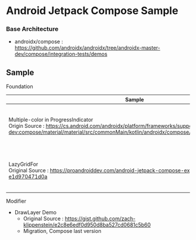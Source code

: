 # Android Jetpack Compose Sample

### Base Architecture

- androidx/compose : https://github.com/androidx/androidx/tree/androidx-master-dev/compose/integration-tests/demos

## Sample

Foundation

| Sample                                                       | Preview                                                      |
| ------------------------------------------------------------ | ------------------------------------------------------------ |
| Multiple-color in ProgressIndicator<br />Origin Source : https://cs.android.com/androidx/platform/frameworks/support/+/androidx-master-dev:compose/material/material/src/commonMain/kotlin/androidx/compose/material/ProgressIndicator.kt | <img src="arts/sample_multiple_color_progress.gif" width="240" /> |
| LazyGridFor<br />Original Source : https://proandroiddev.com/android-jetpack-compose-exploring-state-based-ui-e1d970471d0a | <img src="arts/sample_lazygrid.gif" width="240" />           |

Modifier

- DrawLayer Demo
  - Original Source : https://gist.github.com/zach-klippenstein/e2c8e6edf0d950d8ba527cd0681c5b60
  - Migration, Compose last version